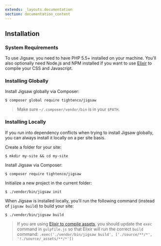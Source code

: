 ```yaml
---
extends: _layouts.documentation
section: documentation_content
---
```


## Installation

### System Requirements

To use Jigsaw, you need to have PHP 5.5+ installed on your machine. You'll also optionally need Node.js and NPM installed if you want to use [Elixir](https://laravel.com/docs/5.2/elixir) to compile your CSS and Javascript.

### Installing Globally

Install Jigsaw globally via Composer:

```
$ composer global require tightenco/jigsaw
```

> Make sure `~/.composer/vendor/bin` is in your `$PATH`.

### Installing Locally

If you run into dependency conflicts when trying to install Jigsaw globally, you can always install it locally on a per site basis.

Create a folder for your site:

```
$ mkdir my-site && cd my-site
```

Install Jigsaw via Composer:

```
$ composer require tightenco/jigsaw
```

Initialize a new project in the current folder:

```
$ ./vendor/bin/jigsaw init
```

When Jigsaw is installed locally, you'll run the following command (instead of `jigsaw build`) to build your site:

```
$ ./vendor/bin/jigsaw build
```

> If you are using [Elixir to compile assets](/docs/compiling-assets/), you should update the `exec` command in `gulpfile.js` so that Elixir will run the correct `build` command: `.exec('./vendor/bin/jigsaw build', ['./source/**/*', '!./source/_assets/**/*'])`
